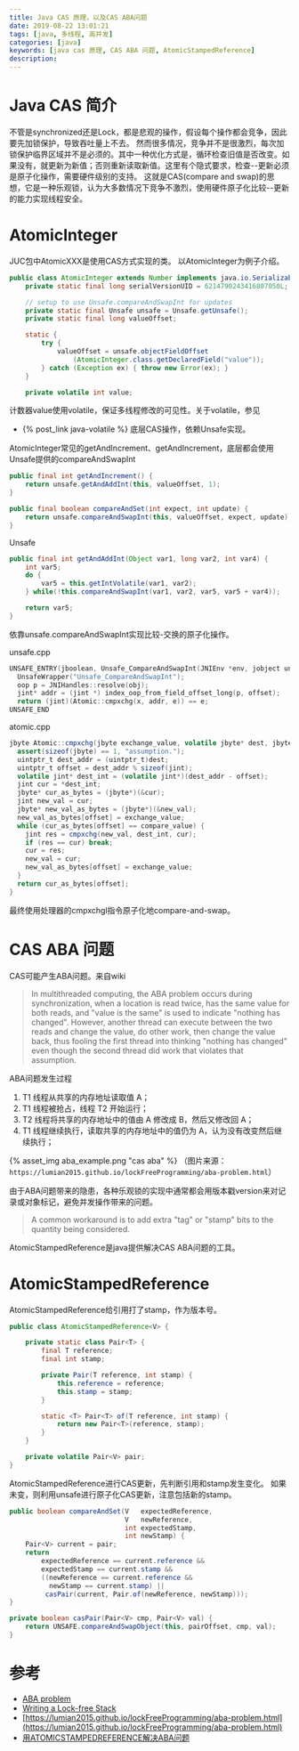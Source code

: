 ```yaml
---
title: Java CAS 原理，以及CAS ABA问题
date: 2019-08-22 13:01:21
tags: [java, 多线程, 高并发]
categories: [java]
keywords: [java cas 原理, CAS ABA 问题, AtomicStampedReference]
description:
---
```


# Java CAS 简介

不管是synchronized还是Lock，都是悲观的操作，假设每个操作都会竞争，因此要先加锁保护，导致吞吐量上不去。
然而很多情况，竞争并不是很激烈，每次加锁保护临界区域并不是必须的。其中一种优化方式是，循环检查旧值是否改变。如果没有，就更新为新值；否则重新读取新值。这里有个隐式要求，检查--更新必须是原子化操作，需要硬件级别的支持。
这就是CAS(compare and swap)的思想，它是一种乐观锁，认为大多数情况下竞争不激烈，使用硬件原子化比较--更新的能力实现线程安全。

<!-- more -->

# AtomicInteger

JUC包中AtomicXXX是使用CAS方式实现的类。
以AtomicInteger为例子介绍。
```java
public class AtomicInteger extends Number implements java.io.Serializable {
    private static final long serialVersionUID = 6214790243416807050L;

    // setup to use Unsafe.compareAndSwapInt for updates
    private static final Unsafe unsafe = Unsafe.getUnsafe();
    private static final long valueOffset;

    static {
        try {
            valueOffset = unsafe.objectFieldOffset
                (AtomicInteger.class.getDeclaredField("value"));
        } catch (Exception ex) { throw new Error(ex); }
    }

    private volatile int value;
```
计数器value使用volatile，保证多线程修改的可见性。关于volatile，参见
- {% post_link java-volatile %}
底层CAS操作，依赖Unsafe实现。

AtomicInteger常见的getAndIncrement、getAndIncrement，底层都会使用Unsafe提供的compareAndSwapInt
```java
public final int getAndIncrement() {
    return unsafe.getAndAddInt(this, valueOffset, 1);
}

public final boolean compareAndSet(int expect, int update) {
    return unsafe.compareAndSwapInt(this, valueOffset, expect, update);
}
```

Unsafe
```java
public final int getAndAddInt(Object var1, long var2, int var4) {
    int var5;
    do {
        var5 = this.getIntVolatile(var1, var2);
    } while(!this.compareAndSwapInt(var1, var2, var5, var5 + var4));

    return var5;
}
```
依靠unsafe.compareAndSwapInt实现比较-交换的原子化操作。

unsafe.cpp
```cpp
UNSAFE_ENTRY(jboolean, Unsafe_CompareAndSwapInt(JNIEnv *env, jobject unsafe, jobject obj, jlong offset, jint e, jint x))
  UnsafeWrapper("Unsafe_CompareAndSwapInt");
  oop p = JNIHandles::resolve(obj);
  jint* addr = (jint *) index_oop_from_field_offset_long(p, offset);
  return (jint)(Atomic::cmpxchg(x, addr, e)) == e;
UNSAFE_END
```

atomic.cpp
```java
jbyte Atomic::cmpxchg(jbyte exchange_value, volatile jbyte* dest, jbyte compare_value) {
  assert(sizeof(jbyte) == 1, "assumption.");
  uintptr_t dest_addr = (uintptr_t)dest;
  uintptr_t offset = dest_addr % sizeof(jint);
  volatile jint* dest_int = (volatile jint*)(dest_addr - offset);
  jint cur = *dest_int;
  jbyte* cur_as_bytes = (jbyte*)(&cur);
  jint new_val = cur;
  jbyte* new_val_as_bytes = (jbyte*)(&new_val);
  new_val_as_bytes[offset] = exchange_value;
  while (cur_as_bytes[offset] == compare_value) {
    jint res = cmpxchg(new_val, dest_int, cur);
    if (res == cur) break;
    cur = res;
    new_val = cur;
    new_val_as_bytes[offset] = exchange_value;
  }
  return cur_as_bytes[offset];
}
```
最终使用处理器的cmpxchgl指令原子化地compare-and-swap。


# CAS ABA 问题

CAS可能产生ABA问题。来自wiki
>In multithreaded computing, the ABA problem occurs during synchronization, when a location is read twice, has the same value for both reads, and "value is the same" is used to indicate "nothing has changed". However, another thread can execute between the two reads and change the value, do other work, then change the value back, thus fooling the first thread into thinking "nothing has changed" even though the second thread did work that violates that assumption.

ABA问题发生过程
1. T1 线程从共享的内存地址读取值 A；
2. T1 线程被抢占，线程 T2 开始运行；
3. T2 线程将共享的内存地址中的值由 A 修改成 B，然后又修改回 A；
4. T1 线程继续执行，读取共享的内存地址中的值仍为 A，认为没有改变然后继续执行；

{% asset_img aba_example.png "cas aba" %}
（图片来源：`https://lumian2015.github.io/lockFreeProgramming/aba-problem.html`）

由于ABA问题带来的隐患，各种乐观锁的实现中通常都会用版本戳version来对记录或对象标记，避免并发操作带来的问题。
>A common workaround is to add extra "tag" or "stamp" bits to the quantity being considered. 

AtomicStampedReference是java提供解决CAS ABA问题的工具。

# AtomicStampedReference

AtomicStampedReference给引用打了stamp，作为版本号。
```java
public class AtomicStampedReference<V> {

    private static class Pair<T> {
        final T reference;
        final int stamp;

        private Pair(T reference, int stamp) {
            this.reference = reference;
            this.stamp = stamp;
        }

        static <T> Pair<T> of(T reference, int stamp) {
            return new Pair<T>(reference, stamp);
        }
    }

    private volatile Pair<V> pair;
}
```

AtomicStampedReference进行CAS更新，先判断引用和stamp发生变化。
如果未变，则利用unsafe进行原子化CAS更新，注意包括新的stamp。
```java
public boolean compareAndSet(V   expectedReference,
                             V   newReference,
                             int expectedStamp,
                             int newStamp) {
    Pair<V> current = pair;
    return
        expectedReference == current.reference &&
        expectedStamp == current.stamp &&
        ((newReference == current.reference &&
          newStamp == current.stamp) ||
         casPair(current, Pair.of(newReference, newStamp)));
}

private boolean casPair(Pair<V> cmp, Pair<V> val) {
    return UNSAFE.compareAndSwapObject(this, pairOffset, cmp, val);
}
```

# 参考

- [ABA problem](https://en.wikipedia.org/wiki/ABA_problem)
- [Writing a Lock-free Stack](https://lumian2015.github.io/lockFreeProgramming/lock-free-stack.html)
- [https://lumian2015.github.io/lockFreeProgramming/aba-problem.html](https://lumian2015.github.io/lockFreeProgramming/aba-problem.html)
- [用ATOMICSTAMPEDREFERENCE解决ABA问题](https://hesey.wang/2011/09/resolve-aba-by-atomicstampedreference.html)
